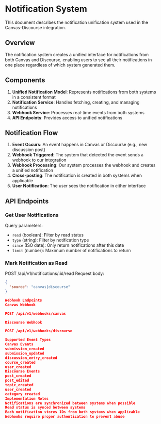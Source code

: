 # Notification System

This document describes the notification unification system used in the Canvas-Discourse integration.

## Overview

The notification system creates a unified interface for notifications from both Canvas and Discourse, enabling users to see all their notifications in one place regardless of which system generated them.

## Components

1. **Unified Notification Model**: Represents notifications from both systems in a consistent format
2. **Notification Service**: Handles fetching, creating, and managing notifications
3. **Webhook Service**: Processes real-time events from both systems
4. **API Endpoints**: Provides access to unified notifications

## Notification Flow

1. **Event Occurs**: An event happens in Canvas or Discourse (e.g., new discussion post)
2. **Webhook Triggered**: The system that detected the event sends a webhook to our integration
3. **Webhook Processing**: Our system processes the webhook and creates a unified notification
4. **Cross-posting**: The notification is created in both systems when applicable
5. **User Notification**: The user sees the notification in either interface

## API Endpoints

### Get User Notifications

Query parameters:
- `read` (boolean): Filter by read status
- `type` (string): Filter by notification type
- `since` (ISO date): Only return notifications after this date
- `limit` (number): Maximum number of notifications to return

### Mark Notification as Read
POST /api/v1/notifications/:id/read
Request body:
```json
{
  "source": "canvas|discourse"
}

Webhook Endpoints
Canvas Webhook

POST /api/v1/webhooks/canvas

Discourse Webhook

POST /api/v1/webhooks/discourse

Supported Event Types
Canvas Events
submission_created
submission_updated
discussion_entry_created
course_created
user_created
Discourse Events
post_created
post_edited
topic_created
user_created
category_created
Implementation Notes
Notifications are synchronized between systems when possible
Read status is synced between systems
Each notification stores IDs from both systems when applicable
Webhooks require proper authentication to prevent abuse